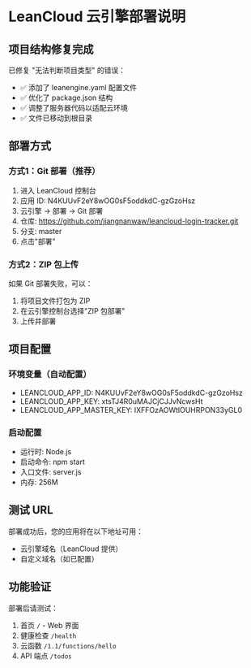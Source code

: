 # LeanCloud 云引擎部署说明

## 项目结构修复完成

已修复 "无法判断项目类型" 的错误：
- ✅ 添加了 leanengine.yaml 配置文件
- ✅ 优化了 package.json 结构
- ✅ 调整了服务器代码以适配云环境
- ✅ 文件已移动到根目录

## 部署方式

### 方式1：Git 部署（推荐）
1. 进入 LeanCloud 控制台
2. 应用 ID: N4KUUvF2eY8wOG0sF5oddkdC-gzGzoHsz
3. 云引擎 → 部署 → Git 部署
4. 仓库: https://github.com/jiangnanwaw/leancloud-login-tracker.git
5. 分支: master
6. 点击"部署"

### 方式2：ZIP 包上传
如果 Git 部署失败，可以：
1. 将项目文件打包为 ZIP
2. 在云引擎控制台选择"ZIP 包部署"
3. 上传并部署

## 项目配置

### 环境变量（自动配置）
- LEANCLOUD_APP_ID: N4KUUvF2eY8wOG0sF5oddkdC-gzGzoHsz
- LEANCLOUD_APP_KEY: xtsTJ4R0uMAJCjCJJvNcwsHt
- LEANCLOUD_APP_MASTER_KEY: IXFFOzAOWtlOUHRPON33yGL0

### 启动配置
- 运行时: Node.js
- 启动命令: npm start
- 入口文件: server.js
- 内存: 256M

## 测试 URL

部署成功后，您的应用将在以下地址可用：
- 云引擎域名（LeanCloud 提供）
- 自定义域名（如已配置）

## 功能验证

部署后请测试：
1. 首页 `/` - Web 界面
2. 健康检查 `/health` 
3. 云函数 `/1.1/functions/hello`
4. API 端点 `/todos`
